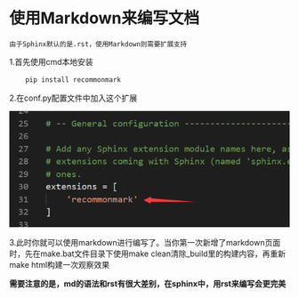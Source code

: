 # 使用Markdown来编写文档 

`由于Sphinx默认的是.rst，使用Markdown则需要扩展支持` 

1.首先使用cmd本地安装 

```bash
    pip install recommonmark
```
  
2.在conf.py配置文件中加入这个扩展    

![](_static/images/s9.png)    
  
3.此时你就可以使用markdown进行编写了。当你第一次新增了markdown页面时，先在make.bat文件目录下使用make clean清除_build里的构建内容，再重新make html构建一次观察效果  

**需要注意的是，md的语法和rst有很大差别，在sphinx中，用rst来编写会更完美**